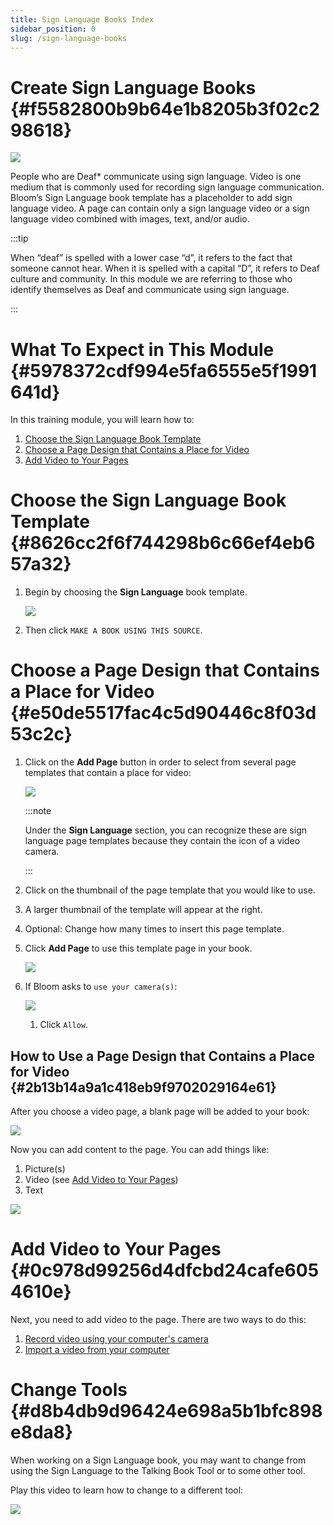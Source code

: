 ```yaml
---
title: Sign Language Books Index
sidebar_position: 0
slug: /sign-language-books
---
```




# Create Sign Language Books {#f5582800b9b64e1b8205b3f02c298618}


![](./sign-language-books.09dc4d66-8b54-4881-b819-8e6f263ef7c8.png)


People who are Deaf* communicate using sign language. Video is one medium that is commonly used for recording sign language communication. Bloom’s Sign Language book template has a placeholder to add sign language video. A page can contain only a sign language video or a sign language video combined with images, text, and/or audio.


:::tip

When “deaf” is spelled with a lower case “d”, it refers to the fact that someone cannot hear. When it is spelled with a capital “D”, it refers to Deaf culture and community. In this module we are referring to those who identify themselves as Deaf and communicate using sign language.

:::




# What To Expect in This Module {#5978372cdf994e5fa6555e5f1991641d}


In this training module, you will learn how to:

1. [Choose the Sign Language Book Template](/sign-language-books#8626cc2f6f744298b6c66ef4eb657a32)
2. [Choose a Page Design that Contains a Place for Video](/sign-language-books#e50de5517fac4c5d90446c8f03d53c2c)
3. [Add Video to Your Pages](/sign-language-books#0c978d99256d4dfcbd24cafe6054610e)

# Choose the Sign Language Book Template {#8626cc2f6f744298b6c66ef4eb657a32}

1. Begin by choosing the **Sign Language** book template.

	![](./sign-language-books.668e8046-79e9-4d84-89f6-283dd3c7a689.png)

2. Then click `MAKE A BOOK USING THIS SOURCE`.

# Choose a Page Design that Contains a Place for Video {#e50de5517fac4c5d90446c8f03d53c2c}

1. Click on the **Add Page** button in order to select from several page templates that contain a place for video:

	![](./sign-language-books.9604024a-a06f-43b2-8187-295221eb60d2.png)


	:::note
	
	Under the **Sign Language** section, you can recognize these are sign language page templates because they contain the icon of a video camera. 
	
	:::
	
	

2. Click on the thumbnail of the page template that you would like to use.
3. A larger thumbnail of the template will appear at the right.
4. Optional: Change how many times to insert this page template.
5. Click **Add Page** to use this template page in your book.

	![](./sign-language-books.f0732409-3be1-468b-9335-a7803baabacc.png)

6. If Bloom asks to `use your camera(s)`:

	![](./sign-language-books.8d47d5d1-8b59-4067-9505-649c980da82d.png)

	1. Click `Allow`.

## How to Use a Page Design that Contains a Place for Video {#2b13b14a9a1c418eb9f9702029164e61}


After you choose a video page, a blank page will be added to your book:


![](./sign-language-books.6794e7d7-cf18-4c3f-89ec-b94dfb5ba0fe.png)


Now you can add content to the page. You can add things like:

1. Picture(s)
2. Video (see [Add Video to Your Pages](/sign-language-books#0c978d99256d4dfcbd24cafe6054610e))
3. Text

![](./sign-language-books.10a6ccc9-5c52-4633-a1e1-310b67414e2e.png)


# Add Video to Your Pages {#0c978d99256d4dfcbd24cafe6054610e}


Next, you need to add video to the page. There are two ways to do this:

1. [Record video using your computer's camera](https://www.notion.so/hattonjohn/Record-Video-in-the-Sign-Language-Tool-1e35bcc6c4c94f4cacb449a337828de9)
2. [Import a video from your computer](/import-video)

# Change Tools {#d8b4db9d96424e698a5b1bfc898e8da8}


When working on a Sign Language book, you may want to change from using the Sign Language to the Talking Book Tool or to some other tool.


Play this video to learn how to change to a different tool:


![](./sign-language-books.f6a57a0d-f3af-4240-98b9-b6a4dc4407fe.gif)

